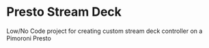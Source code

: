 # Presto Stream Deck
Low/No Code project for creating custom stream deck controller on a Pimoroni Presto
